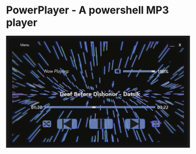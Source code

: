 # PowerPlayer - A powershell MP3 player

![alt text](https://github.com/illsk1lls/PowerPlayer/blob/main/.readme/player-screenshot.png?raw=true)